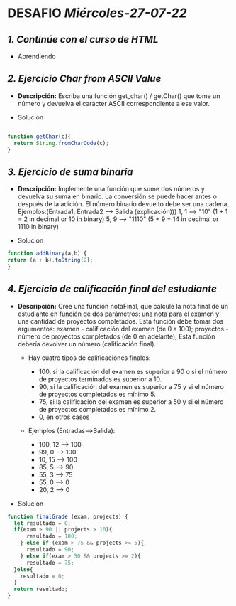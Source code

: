 # DESAFIO *Miércoles-27-07-22*


## *1. Continúe con el curso de HTML*

- Aprendiendo

## *2. Ejercicio Char from ASCII Value*

- **Descripción:**
  Escriba una función get_char() / getChar() que tome un número y devuelva el carácter ASCII correspondiente a ese valor.
  
- Solución

```javascript

function getChar(c){
  return String.fromCharCode(c);
}
```

## *3. Ejercicio de suma binaria*

- **Descripción:**
Implemente una función que sume dos números y devuelva su suma en binario. La conversión se puede hacer antes o después de la adición. El número binario devuelto debe ser una cadena. Ejemplos:(Entrada1, Entrada2 --> Salida (explicación)))
1, 1 --> "10" (1 + 1 = 2 in decimal or 10 in binary)
5, 9 --> "1110" (5 + 9 = 14 in decimal or 1110 in binary)

- Solución

```javascript
function addBinary(a,b) {
return (a + b).toString(2);
}
```

## *4. Ejercicio de calificación final del estudiante*

- **Descripción:**
Cree una función notaFinal, que calcule la nota final de un estudiante en función de dos parámetros: una nota para el examen y una cantidad de proyectos completados.
Esta función debe tomar dos argumentos: examen - calificación del examen (de 0 a 100); proyectos - número de proyectos completados (de 0 en adelante); Esta función debería devolver un número (calificación final). 

  - Hay cuatro tipos de calificaciones finales:
     - 100, si la calificación del examen es superior a 90 o si el número de proyectos terminados es superior a 10. 
     - 90, si la calificación del examen es superior a 75 y si el número de proyectos completados es mínimo 5.
     - 75, si la calificación del examen es superior a 50 y si el número de proyectos completados es mínimo 2. 
     - 0, en otros casos

  - Ejemplos (Entradas-->Salida): 
    - 100, 12 --> 100 
    - 99, 0 --> 100 
    - 10, 15 --> 100 
    - 85, 5 --> 90 
    - 55, 3 --> 75 
    - 55, 0 --> 0 
    - 20, 2 --> 0

- Solución

```javascript
function finalGrade (exam, projects) {
  let resultado = 0;
  if(exam > 90 || projects > 10){
      resultado = 100;
    } else if (exam > 75 && projects >= 5){
      resultado = 90;
    } else if(exam > 50 && projects >= 2){
      resultado = 75;
  }else{
    resultado = 0;
  }
  return resultado;
}
```
